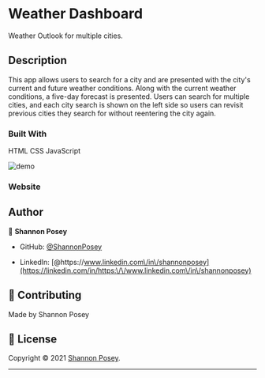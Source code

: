 # Weather Dashboard

Weather Outlook for multiple cities.

## Description

This app allows users to search for a city and are presented with the city's current and future weather conditions.  Along with the current weather conditions, a five-day forecast is presented.  Users can search for multiple cities, and each city search is shown on the left side so users can revisit previous cities they search for without reentering the city again.

### Built With
HTML
CSS
JavaScript

![ demo](./assets/img/)

### Website

## Author

👤 **Shannon Posey**

* GitHub: [@ShannonPosey](https://github.com/ShannonPosey)

* LinkedIn: [@https:\/\/www.linkedin.com\/in\/shannonposey](https://linkedin.com/in/https:\/\/www.linkedin.com\/in\/shannonposey)
## 🤝 Contributing

Made by Shannon Posey
## 📝 License

Copyright © 2021 [Shannon Posey](https://github.com/ShannonPosey).<br />

***

